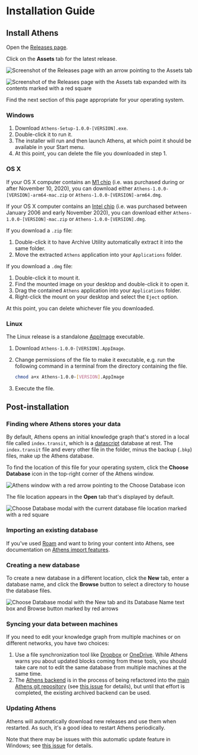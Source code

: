 # Installation Guide

## Install Athens

Open the [Releases page](https://github.com/athensresearch/athens/releases).

Click on the **Assets** tab for the latest release.

![Screenshot of the Releases page with an arrow pointing to the Assets tab](https://user-images.githubusercontent.com/15487/122689808-0bc65880-d1eb-11eb-96eb-43ac464de143.png)

![Screenshot of the Releases page with the Assets tab expanded with its contents marked with a red square](https://user-images.githubusercontent.com/15487/122689924-a888f600-d1eb-11eb-9d4b-df8690f43fb4.png)

Find the next section of this page appropriate for your operating system.

### Windows

1. Download `Athens-Setup-1.0.0-[VERSION].exe`.
2. Double-click it to run it.
3. The installer will run and then launch Athens, at which point it should be available in your Start menu.
4. At this point, you can delete the file you downloaded in step 1.

### OS X

If your OS X computer contains an [M1 chip](https://en.wikipedia.org/wiki/Apple_M1) \(i.e. was purchased during or after November 10, 2020\), you can download either `Athens-1.0.0-[VERSION]-arm64-mac.zip` or `Athens-1.0.0-[VERSION]-arm64.dmg`.

If your OS X computer contains an [Intel chip](https://en.wikipedia.org/wiki/Mac_transition_to_Intel_processors) \(i.e. was purchased between January 2006 and early November 2020\), you can download either `Athens-1.0.0-[VERSION]-mac.zip` or `Athens-1.0.0-[VERSION].dmg`.

If you download a `.zip` file:

1. Double-click it to have Archive Utility automatically extract it into the same folder.
2. Move the extracted `Athens` application into your `Applications` folder.

If you download a `.dmg` file:

1. Double-click it to mount it.
2. Find the mounted image on your desktop and double-click it to open it.
3. Drag the contained `Athens` application into your `Applications` folder.
4. Right-click the mount on your desktop and select the `Eject` option.

At this point, you can delete whichever file you downloaded.

### Linux

The Linux release is a standalone [AppImage](https://appimage.org/) executable.

1. Download `Athens-1.0.0-[VERSION].AppImage`.
2. Change permissions of the file to make it executable, e.g. run the following command in a terminal from the directory containing the file.

   ```bash
   chmod a+x Athens-1.0.0-[VERSION].AppImage
   ```

3. Execute the file.

## Post-installation

### Finding where Athens stores your data

By default, Athens opens an initial knowledge graph that's stored in a local file called `index.transit`, which is a [datascript](https://github.com/tonsky/datascript) database at rest. The `index.transit` file and every other file in the folder, minus the backup \(`.bkp`\) files, make up the Athens database.

To find the location of this file for your operating system, click the **Choose Database** icon in the top-right corner of the Athens window.

![Athens window with a red arrow pointing to the Choose Database icon](https://user-images.githubusercontent.com/15487/122690410-108d0b80-d1ef-11eb-8c4c-cd502b28e318.png)

The file location appears in the **Open** tab that's displayed by default.

![Choose Database modal with the current database file location marked with a red square](https://user-images.githubusercontent.com/15487/122767507-5cc86200-d268-11eb-93cb-858cc198320e.png)

### Importing an existing database

If you've used [Roam](https://roamresearch.com/) and want to bring your content into Athens, see documentation on [Athens import features](feature-list/import.md).

### Creating a new database

To create a new database in a different location, click the **New** tab, enter a database name, and click the **Browse** button to select a directory to house the database files.

![Choose Database modal with the New tab and its Database Name text box and Browse button marked by red arrows](https://user-images.githubusercontent.com/15487/122768180-f7c13c00-d268-11eb-959c-22bb2170c585.png)

### Syncing your data between machines

If you need to edit your knowledge graph from multiple machines or on different networks, you have two choices:

1. Use a file synchronization tool like [Dropbox](https://www.dropbox.com) or [OneDrive](https://www.microsoft.com/en-us/microsoft-365/onedrive/online-cloud-storage). While Athens warns you about updated blocks coming from these tools, you should take care not to edit the same database from multiple machines at the same time.
2. The [Athens backend](https://github.com/athensresearch/athens-backend) is in the process of being refactored into the [main Athens git repository](https://github.com/athensresearch/athens) \(see [this issue](https://github.com/athensresearch/athens/pull/1170/) for details\), but until that effort is completed, the existing archived backend can be used.

### Updating Athens

Athens will automatically download new releases and use them when restarted. As such, it's a good idea to restart Athens periodically.

Note that there may be issues with this automatic update feature in Windows; see [this issue](https://github.com/athensresearch/athens/issues/1248) for details.

